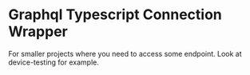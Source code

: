 # Graphql Typescript Connection Wrapper
For smaller projects where you need to access some endpoint. Look at device-testing for example.
